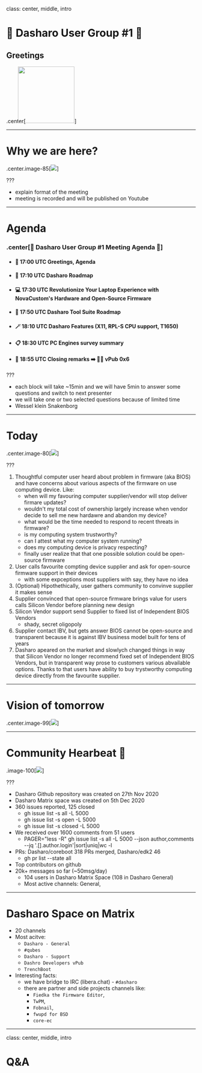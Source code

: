 class: center, middle, intro

# &#x1F44B; Dasharo User Group #1 &#x1F389;

## Greetings

.center[<img src="/remark-templates/dasharo-presentation-template/images/dasharo-sygnet-white.svg" width="150px" style="margin-left:-20px">]

---

# Why we are here?

.center.image-85[![](/img/dug_1_vpub_6.png)]

???

* explain format of the meeting
* meeting is recorded and will be published on Youtube

---

# Agenda

### .center[&#x1F680; Dasharo User Group #1 Meeting Agenda &#x1F680;]

* #### &#x1F44B; 17:00 UTC Greetings, Agenda
* #### &#x1F9ED; 17:10 UTC Dasharo Roadmap
* #### &#x1F4BB; 17:30 UTC Revolutionize Your Laptop Experience with NovaCustom's Hardware and Open-Source Firmware
* #### &#x1F9F0; 17:50 UTC Dasharo Tool Suite Roadmap
* #### &#x1FA84; 18:10 UTC Dasharo Features (X11, RPL-S CPU support, T1650)
* #### &#x1F4CB; 18:30 UTC PC Engines survey summary
* #### &#x1F44F; 18:55 UTC Closing remarks &#x27A1;&#xFE0F; &#x1F37A;&#x1F37B; vPub 0x6

???

* each block will take ~15min and we will have 5min to answer some questions
  and switch to next presenter
* we will take one or two selected questions because of limited time
* Wessel klein Snakenborg

---

# Today

.center.image-80[![](/img/dasharo_vision_before.png)]

???

1. Thoughtful computer user heard about problem in firmware (aka BIOS) and have
   concerns about various aspects of the firmware on use computing device.
   Like:
   - when will my favouring computer supplier/vendor will stop deliver firmare
     updates?
   - wouldn't my total cost of ownership largely increase when vendor decide to
     sell me new hardawre and abandon my device?
   - what would be the time needed to respond to recent threats in firmware?
   - is my computing system trustworthy?
   - can I attest what my computer system running?
   - does my computing device is privacy respecting?
   - finally user realize that that one possible solution could be open-source
     firmware
2. User calls favourite compting device supplier and ask for open-source
   firmware support in their devices
   - with some expceptions most suppliers with say, they have no idea
3. (Optional) Hipothethically, user gathers community to convinve supplier it
   makes sense
4. Supplier convinced that open-source firmware brings value for users calls
   Silicon Vendor before planning new design
5. Silicon Vendor support send Supplier to fixed list of Independent BIOS
   Vendors
   - shady, secret oligopoly
6. Supplier contact IBV, but gets answer BIOS cannot be open-source and
   transparent because it is against IBV business model built for tens of years
7. Dasharo apeared on the market and slowlych changed things in way that
   Silicon Vendor no longer recommend fixed set of Independent BIOS Vendors,
   but in transparent way prose to customers various abvailable options. Thanks
   to that users have ability to buy trystworthy computing device directly from
   the favourite supplier.

---

# Vision of tomorrow

.center.image-99[![](/img/dasharo_vision_after.png)]

---

# Community Hearbeat &#x1F493;

.image-100[![](/img/community_heartbeat_dug_1.png)]

???

* Dasharo Github repository was created on 27th Nov 2020
* Dasharo Matrix space was created on 5th Dec 2020
* 360 issues reported, 125 closed
  - gh issue list -s all -L 5000
  - gh issue list -s open -L 5000
  - gh issue list -s closed -L 5000
* We received over 1600 comments from 51 users
  - PAGER="less -R" gh issue list -s all -L 5000 --json author,comments --jq '.[].author.login'|sort|uniq|wc -l
* PRs: Dasharo/coreboot 318 PRs merged, Dasharo/edk2 46
  - gh pr list --state all
* Top contributors on github
* 20k+ messages so far (~50msg/day)
  - 104 users in Dasharo Matrix Space (108 in Dasharo General)
  - Most active channels: General,

---

# Dasharo Space on Matrix

* 20 channels
* Most acitve:
  - `Dasharo - General`
  - `#qubes`
  - `Dasharo - Support`
  - `Dashro Developers vPub`
  - `TrenchBoot`
* Interesting facts:
  - we have bridge to IRC (libera.chat) - `#dasharo`
  - there are partner and side projects channels like:
      - `Fiedka the Firmware Editor`,
      - `TwPM`,
      - `Fobnail`,
      - `fwupd for BSD`
      - `core-ec`

---
class: center, middle, intro

# Q&A
